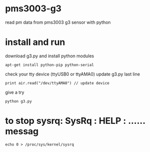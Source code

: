# pms3003-g3
read pm data from pms3003 g3 sensor with python

# install and run

download g3.py and install python modules

    apt-get install python-pip python-serial

check your tty device (ttyUSB0 or ttyAMA0)
update g3.py last line
    
    print air.read("/dev/ttyAMA0") // update device

give a try

    python g3.py

# to stop  sysrq: SysRq : HELP : ...... messag
    echo 0 > /proc/sys/kernel/sysrq
